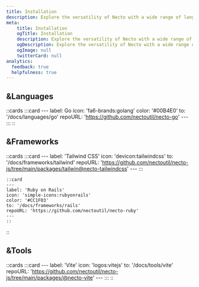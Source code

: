 ```yaml
---
title: Installation
description: Explore the versatility of Necto with a wide range of languages, frameworks, and tools and discover how to get started with our easy-to-follow guides.
meta: 
    title: Installation
    ogTitle: Installation
    description: Explore the versatility of Necto with a wide range of languages, frameworks, and tools and discover how to get started with our easy-to-follow guides.
    ogDescription: Explore the versatility of Necto with a wide range of languages, frameworks, and tools and discover how to get started with our easy-to-follow guides.
    ogImage: null
    twitterCard: null
analytics:
  feedback: true
  helpfulness: true
---
```


<!--The & prefix on the h2 tags remove the top border-->
## &Languages

::cards 
    :::card
    ---
    label: Go
    icon: 'fa6-brands:golang'
    color: '#00B4E0'
    to: '/docs/languages/go'
    repoURL: 'https://github.com/nectoutil/necto-go'
    ---
    :::
::

<!--The & prefix on the h2 tags remove the top border-->
## &Frameworks

::cards 
    :::card
    ---
    label: 'Tailwind CSS'
    icon: 'devicon:tailwindcss'
    to: '/docs/frameworks/tailwind'
    repoURL: 'https://github.com/nectoutil/necto-js/tree/main/packages/tailwin@necto-tailwindcss'
    ---
    :::

    ::card
    ---
    label: 'Ruby on Rails'
    icon: 'simple-icons:rubyonrails'
    color: '#CC1F03'
    to: '/docs/frameworks/rails'
    repoURL: 'https://github.com/nectoutil/necto-ruby'
    ---
    ::
::

<!--The & prefix on the h2 tags remove the top border-->
## &Tools

::cards
    :::card
    ---
    label: 'Vite'
    icon: 'logos:vitejs'
    to: '/docs/tools/vite'
    repoURL: 'https://github.com/nectoutil/necto-js/tree/main/packages/@necto-vite'
    ---
    :::
::
